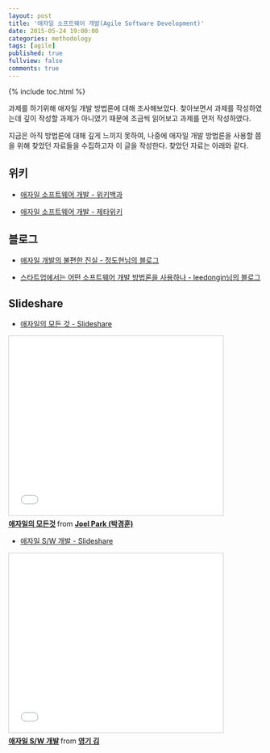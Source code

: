 ```yaml
---
layout: post
title: '애자일 소프트웨어 개발(Agile Software Development)'
date: 2015-05-24 19:00:00
categories: methodology
tags: [agile]
published: true
fullview: false
comments: true
---
```


{% include toc.html %}

과제를 하기위해 애자일 개발 방법론에 대해 조사해보았다. 찾아보면서 과제를 작성하였는데 깊이 작성할 과제가 아니였기 때문에 조금씩 읽어보고 과제를 먼저 작성하였다.

지금은 아직 방법론에 대해 깊게 느끼지 못하여, 나중에 애자일 개발 방법론을 사용할 쯤을 위해 찾았던 자료들을 수집하고자 이 글을 작성한다. 찾았던 자료는 아래와 같다.

## 위키

* [애자일 소프트웨어 개발 - 위키백과](http://ko.wikipedia.org/wiki/애자일_소프트웨어_개발)


* [애자일 소프트웨어 개발 - 제타위키](http://zetawiki.com/wiki/애자일_소프트웨어_개발)

## 블로그

* [애자일 개발의 불편한 진실 - 정도현님의 블로그](http://www.moreagile.net/2014/03/misunderstandsofagiledevelopment.html)

* [스타트업에서는 어떤 소프트웨어 개발 방법론을 사용하나 - leedongin님의 블로그](http://leedongins.com/2014/12/22/startup/)


## Slideshare

* [애자일의 모든 것 - Slideshare](http://www.slideshare.net/hoonsbara/ss-43231586)


<iframe src="//www.slideshare.net/slideshow/embed_code/key/78Ahf1tgNyMUSv" width="425" height="355" frameborder="0" marginwidth="0" marginheight="0" scrolling="no" style="border:1px solid #CCC; border-width:1px; margin-bottom:5px; max-width: 100%;" allowfullscreen> </iframe> <div style="margin-bottom:5px"> <strong> <a href="//www.slideshare.net/hoonsbara/ss-43231586" title="애자일의 모든것" target="_blank">애자일의 모든것</a> </strong> from <strong><a href="//www.slideshare.net/hoonsbara" target="_blank">Joel Park (박경훈)</a></strong> </div>


* [애자일 S/W 개발 - Slideshare](http://www.slideshare.net/ssuserff7918/sw)

<iframe src="//www.slideshare.net/slideshow/embed_code/key/9C0hoEAJNA5rNH" width="425" height="355" frameborder="0" marginwidth="0" marginheight="0" scrolling="no" style="border:1px solid #CCC; border-width:1px; margin-bottom:5px; max-width: 100%;" allowfullscreen> </iframe> <div style="margin-bottom:5px"> <strong> <a href="//www.slideshare.net/ssuserff7918/sw" title="애자일 S/W 개발" target="_blank">애자일 S/W 개발</a> </strong> from <strong><a href="//www.slideshare.net/ssuserff7918" target="_blank">영기 김</a></strong> </div>